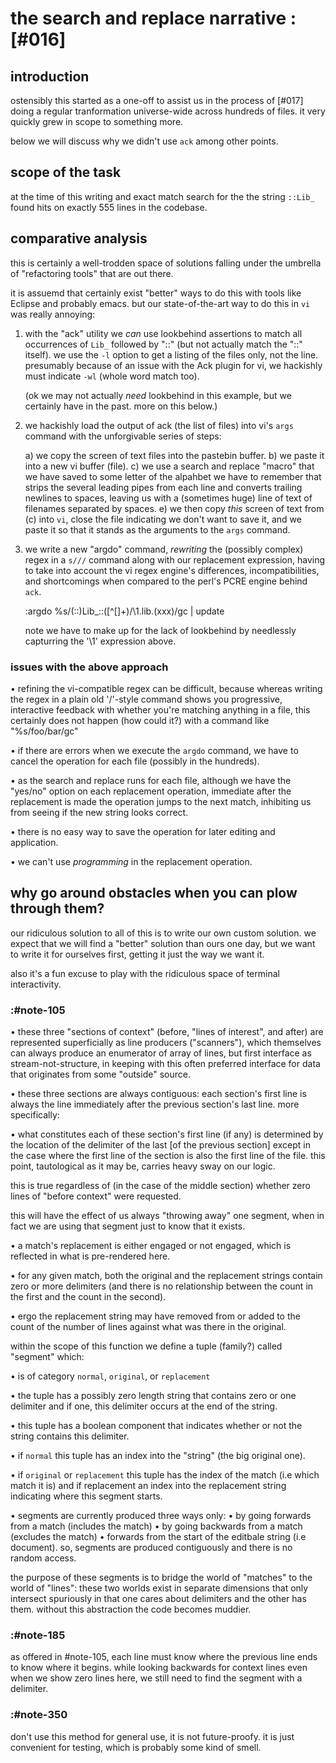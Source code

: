 # the search and replace narrative :[#016]

## introduction

ostensibly this started as a one-off to assist us in the process of
[#017] doing a regular tranformation universe-wide across hundreds of
files. it very quickly grew in scope to something more.

below we will discuss why we didn't use `ack` among other points.




## scope of the task

at the time of this writing and exact match search for the the string
`::Lib_` found hits on exactly 555 lines in the codebase.




## comparative analysis

this is certainly a well-trodden space of solutions falling under the
umbrella of "refactoring tools" that are out there.

it is assuemd that certainly exist "better" ways to do this with tools like
Eclipse and probably emacs. but our state-of-the-art way to do this in
`vi` was really annoying:

1) with the "ack" utility we *can* use lookbehind assertions to match
   all occurrences of `Lib_` followed by "::" (but not actually match
   the "::" itself). we use the `-l` option to get a listing of the
   files only, not the line. presumably because of an issue with the
   Ack plugin for vi, we hackishly must indicate `-wl` (whole word
   match too).

   (ok we may not actually *need* lookbehind in this example, but we
   certainly have in the past. more on this below.)

2) we hackishly load the output of ack (the list of files) into vi's
   `args` command with the unforgivable series of steps:

   a) we copy the screen of text files into the pastebin buffer.
   b) we paste it into a new vi buffer (file).
   c) we use a search and replace "macro" that we have saved to some letter
      of the alpahbet we have to remember that strips the several leading
      pipes from each line and converts trailing newlines to spaces, leaving
      us with a (sometimes huge) line of text of filenames separated by
      spaces.
   e) we then copy *this* screen of text from (c) into `vi`, close the file
      indicating we don't want to save it, and we paste it so that it stands
      as the arguments to the `args` command.

3) we write a new "argdo" command, *rewriting* the (possibly complex)
   regex in a `s///` command along with our replacement expression,
   having to take into account the vi regex engine's differences,
   incompatibilities, and shortcomings when compared to the perl's PCRE
   engine behind `ack`.

     :argdo %s/\(::\)Lib_::\([^\[]\+\)/\1\.lib.(xxx)/gc | update

   note we have to make up for the lack of lookbehind by needlessly
   capturring the '\1' expression above.



### issues with the above approach

•  refining the vi-compatible regex can be difficult, because whereas
   writing the regex in a plain old '/'-style command shows you
   progressive, interactive feedback with whether you're matching
   anything in a file, this certainly does not happen (how could it?)
   with a command like "%s/foo/bar/gc"

•  if there are errors when we execute the `argdo` command, we have to cancel
   the operation for each file (possibly in the hundreds).

•  as the search and replace runs for each file, although we have the
   "yes/no" option on each replacement operation, immediate after the
   replacement is made the operation jumps to the next match, inhibiting
   us from seeing if the new string looks correct.

•  there is no easy way to save the operation for later editing and
   application.

•  we can't use *programming* in the replacement operation.




## why go around obstacles when you can plow through them?


our ridiculous solution to all of this is to write our own custom
solution. we expect that we will find a "better" solution than ours one
day, but we want to write it for ourselves first, getting it just the
way we want it.

also it's a fun excuse to play with the ridiculous space of terminal
interactivity.




### :#note-105

• these three "sections of context" (before, "lines of interest", and
  after) are represented superficially as line producers ("scanners"),
  which themselves can always produce an enumerator of array of lines,
  but first interface as stream-not-structure, in keeping with this often
  preferred interface for data that originates from some "outside"
  source.

• these three sections are always contiguous: each section's first line
  is always the line immediately after the previous section's last line.
  more specifically:

• what constitutes each of these section's first line (if any) is
  determined by the location of the delimiter of the last
  [of the previous section] except in the case where the first line of
  the section is also the first line of the file. this point,
  tautological as it may be, carries heavy sway on our logic.

  this is true regardless of (in the case of the middle section) whether
  zero lines of "before context" were requested.

  this will have the effect of us always "throwing away" one segment,
  when in fact we are using that segment just to know that it exists.

• a match's replacement is either engaged or not engaged, which is
  reflected in what is pre-rendered here.

• for any given match, both the original and the replacement strings
  contain zero or more delimiters (and there is no relationship between
  the count in the first and the count in the second).

• ergo the replacement string may have removed from or added to the count
  of the number of lines against what was there in the original.


within the scope of this function we define a tuple (family?) called
"segment" which:

  • is of category `normal`, `original`, or `replacement`

  • the tuple has a possibly zero length string that contains zero or
    one delimiter and if one, this delimiter occurs at the end of the
    string.

  • this tuple has a boolean component that indicates whether or not
    the string contains this delimiter.

  • if `normal` this tuple has an index into the "string" (the big
    original one).

  • if `original` or `replacement` this tuple has the index of the match
    (i.e which match it is) and if replacement an index into the
    replacement string indicating where this segment starts.

  • segments are currently produced three ways only:
    • by going forwards from a match (includes the match)
    • by going backwards from a match (excludes the match)
    • forwards from the start of the editbale string (i.e document).
    so, segments are produced contiguously and there is no random access.

the purpose of these segments is to bridge the world of "matches" to the
world of "lines": these two worlds exist in separate dimensions that only
intersect spuriously in that one cares about delimiters and the other has
them. without this abstraction the code becomes muddier.




### :#note-185

as offered in #note-105, each line must know where the previous line ends
to know where it begins. while looking backwards for context lines even
when we show zero lines here, we still need to find the segment with a
delimiter.




### :#note-350

don't use this method for general use, it is not future-proofy. it is
just convenient for testing, which is probably some kind of smell.
